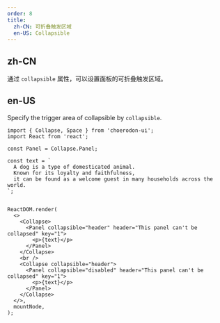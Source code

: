 ```yaml
---
order: 8
title:
  zh-CN: 可折叠触发区域
  en-US: Collapsible
---
```


## zh-CN

通过 `collapsible` 属性，可以设置面板的可折叠触发区域。

## en-US

Specify the trigger area of collapsible by `collapsible`.

```tsx
import { Collapse, Space } from 'choerodon-ui';
import React from 'react';

const Panel = Collapse.Panel;

const text = `
  A dog is a type of domesticated animal.
  Known for its loyalty and faithfulness,
  it can be found as a welcome guest in many households across the world.
`;


ReactDOM.render(
  <>
    <Collapse>
      <Panel collapsible="header" header="This panel can't be collapsed" key="1">
        <p>{text}</p>
      </Panel>
    </Collapse>
    <br />
    <Collapse collapsible="header">
      <Panel collapsible="disabled" header="This panel can't be collapsed" key="1">
        <p>{text}</p>
      </Panel>
    </Collapse>
  </>,
  mountNode,
);
```
